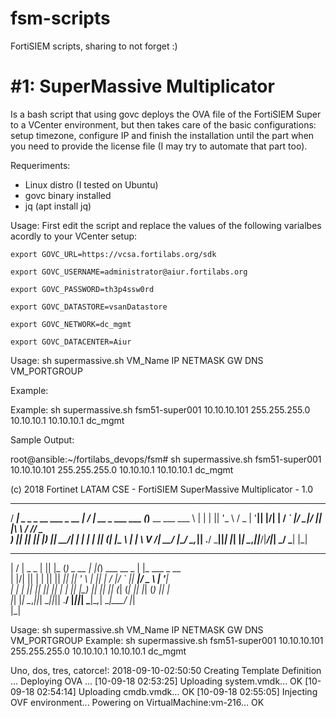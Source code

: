 # fsm-scripts
FortiSIEM scripts, sharing to not forget :)

# #1: SuperMassive Multiplicator

Is a bash script that using govc deploys the OVA file of the FortiSIEM Super to a VCenter environment, but then takes care of the basic configurations: setup timezone, configure IP and finish the installation until the part when you need to provide the license file (I may try to automate that part too).

Requeriments: 
- Linux distro (I tested on Ubuntu)
- govc binary installed
- jq (apt install jq)

Usage:
First edit the script and replace the values of the following varialbes acordly to your VCenter setup:

`export GOVC_URL=https://vcsa.fortilabs.org/sdk`

`export GOVC_USERNAME=administrator@aiur.fortilabs.org`

`export GOVC_PASSWORD=th3p4ssw0rd`

`export GOVC_DATASTORE=vsanDatastore`

`export GOVC_NETWORK=dc_mgmt`

`export GOVC_DATACENTER=Aiur`

Usage: sh supermassive.sh VM_Name IP NETMASK GW DNS VM_PORTGROUP

Example:

Example: sh supermassive.sh fsm51-super001 10.10.10.101 255.255.255.0 10.10.10.1 10.10.10.1 dc_mgmt

Sample Output:

root@ansible:~/fortilabs_devops/fsm# sh supermassive.sh fsm51-super001 10.10.10.101 255.255.255.0 10.10.10.1 10.10.10.1 dc_mgmt
 
(c) 2018 Fortinet LATAM CSE - FortiSIEM SuperMassive Multiplicator - 1.0


  ____                             __  __                   _             
 / ___|  _   _  _ __    ___  _ __ |  \/  |  __ _  ___  ___ (_)__   __ ___ 
 \___ \ | | | || '_ \  / _ \| '__|| |\/| | / _` |/ __|/ __|| |\ \ / // _ \
  ___) || |_| || |_) ||  __/| |   | |  | || (_| |\__ \\__ \| | \ V /|  __/
 |____/  \__,_|| .__/  \___||_|   |_|  |_| \__,_||___/|___/|_|  \_/  \___|
               |_|                                                        
  __  __         _  _    _         _  _              _                    
 |  \/  | _   _ | || |_ (_) _ __  | |(_)  ___  __ _ | |_  ___   _ __      
 | |\/| || | | || || __|| || '_ \ | || | / __|/ _` || __|/ _ \ | '__|     
 | |  | || |_| || || |_ | || |_) || || || (__| (_| || |_| (_) || |        
 |_|  |_| \__,_||_| \__||_|| .__/ |_||_| \___|\__,_| \__|\___/ |_|        
                           |_|                                            




Usage: sh supermassive.sh VM_Name IP NETMASK GW DNS VM_PORTGROUP
Example: sh supermassive.sh fsm51-super001 10.10.10.101 255.255.255.0 10.10.10.1 10.10.10.1 dc_mgmt

Uno, dos, tres, catorce!: 2018-09-10-02:50:50
Creating Template Definition ...
Deploying OVA ...
[10-09-18 02:53:25] Uploading system.vmdk... OK
[10-09-18 02:54:14] Uploading cmdb.vmdk... OK
[10-09-18 02:55:05] Injecting OVF environment...
Powering on VirtualMachine:vm-216... OK
